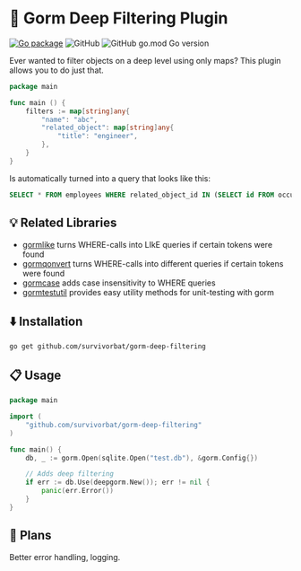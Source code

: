 # 🌌 Gorm Deep Filtering Plugin

[![Go package](https://github.com/survivorbat/gorm-deep-filtering/actions/workflows/test.yaml/badge.svg)](https://github.com/survivorbat/gorm-deep-filtering/actions/workflows/test.yaml)
![GitHub](https://img.shields.io/github/license/survivorbat/gorm-deep-filtering)
![GitHub go.mod Go version](https://img.shields.io/github/go-mod/go-version/survivorbat/gorm-deep-filtering)

Ever wanted to filter objects on a deep level using only maps? This plugin allows you to do just that.

```go
package main

func main () {
	filters := map[string]any{
		"name": "abc",
		"related_object": map[string]any{
			"title": "engineer",
		},
	}
}
```

Is automatically turned into a query that looks like this:

```sql
SELECT * FROM employees WHERE related_object_id IN (SELECT id FROM occupations WHERE title = "engineer")
```

## 💡 Related Libraries

- [gormlike](https://github.com/survivorbat/gorm-like) turns WHERE-calls into LIkE queries if certain tokens were found
- [gormqonvert](https://github.com/survivorbat/gorm-query-convert) turns WHERE-calls into different queries if certain tokens were found
- [gormcase](https://github.com/survivorbat/gorm-case) adds case insensitivity to WHERE queries
- [gormtestutil](https://github.com/ing-bank/gormtestutil) provides easy utility methods for unit-testing with gorm

## ⬇️ Installation

`go get github.com/survivorbat/gorm-deep-filtering`

## 📋 Usage

```go
package main

import (
    "github.com/survivorbat/gorm-deep-filtering"
)

func main() {
	db, _ := gorm.Open(sqlite.Open("test.db"), &gorm.Config{})

	// Adds deep filtering
	if err := db.Use(deepgorm.New()); err != nil {
		panic(err.Error())
	}
}

```

## 🔭 Plans

Better error handling, logging.

